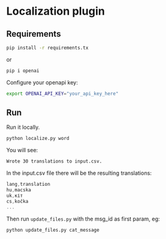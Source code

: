 # Localization plugin

## Requirements

```sh
pip install -r requirements.tx
```

or

```sh
pip i openai
```

Configure your openapi key:

```sh
export OPENAI_API_KEY="your_api_key_here"
```

## Run

Run it locally.

```sh
python localize.py word
```

You will see:

```sh
Wrote 30 translations to input.csv.
```

In the input.csv file there will be the resulting translations:

```js
lang,translation
hu,macska
uk,кіт
cs,kočka
...
```

Then run `update_files.py` with the msg_id as first param, eg:

```sh
python update_files.py cat_message
```

